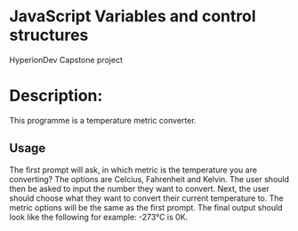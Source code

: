 # JavaScript Variables and control structures
HyperionDev Capstone project

# Description:

This programme is a temperature metric converter.


## Usage

The first prompt will ask, in which metric is the temperature you are converting? The options are Celcius, Fahrenheit and Kelvin.
The user should then be asked to input the number they want to convert. Next, the user should choose what they want to convert their current temperature to. The metric options will be the same as the first prompt.
The final output should look like the following for example: -273°C is 0K.


 
